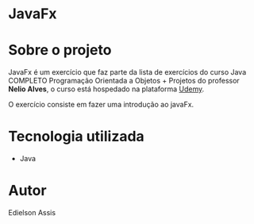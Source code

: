 # JavaFx

# Sobre o projeto
JavaFx é um exercício que faz parte da lista de exercícios do curso Java COMPLETO Programação Orientada a Objetos + Projetos do professor **Nelio Alves**, o curso está hospedado na plataforma [Udemy](https://www.udemy.com/course/java-curso-completo/ "Site da Udemy").

O exercício consiste em fazer uma introdução ao javaFx.

# Tecnologia utilizada
- Java

# Autor
Edielson Assis
